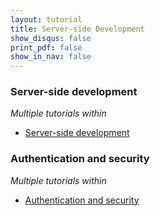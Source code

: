 ```yaml
---
layout: tutorial
title: Server-side Development
show_disqus: false
print_pdf: false
show_in_nav: false
---
```

### Server-side development
<p><i>Multiple tutorials within</i></p>

* <a href="../server-side-development/">Server-side development</a>

### Authentication and security
<p><i>Multiple tutorials within</i></p>

* <a href="../authentication-security/" title="Authentication and security">Authentication and security</a>
